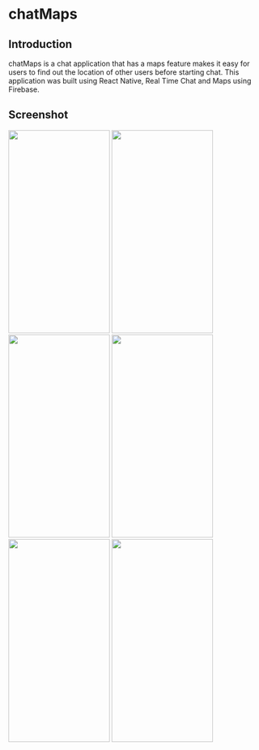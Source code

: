 # chatMaps

## Introduction
chatMaps is a chat application that has a maps feature makes it easy for users to find out the location of other users before starting chat.
This application was built using React Native, Real Time Chat and Maps using Firebase.

## Screenshot 
<p >
  <span>
      <image width="200" height="400" src="https://github.com/wahyu-handayani/chatMaps/blob/master/src/assets/1.png" />
      <image width="200" height="400" src="https://github.com/wahyu-handayani/chatMaps/blob/master/src/assets/2.png" />
      <image width="200" height="400" src="https://github.com/wahyu-handayani/chatMaps/blob/master/src/assets/3.png" />
      <image width="200" height="400" src="https://github.com/wahyu-handayani/chatMaps/blob/master/src/assets/4.png" />
      <image width="200" height="400" src="https://github.com/wahyu-handayani/chatMaps/blob/master/src/assets/5.png" />
      <image width="200" height="400" src="https://github.com/wahyu-handayani/chatMaps/blob/master/src/assets/6.png" />
  </span>
</p>
